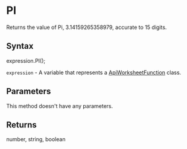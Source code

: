 # PI

Returns the value of Pi, 3.14159265358979, accurate to 15 digits.

## Syntax

expression.PI();

`expression` - A variable that represents a [ApiWorksheetFunction](../ApiWorksheetFunction.md) class.

## Parameters

This method doesn't have any parameters.

## Returns

number, string, boolean